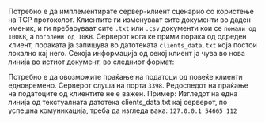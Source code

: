 Потребно е да имплементирате сервер-клиент сценарио со користење на TCP протоколот.
Клиентите  ги изменуваат сите документи во даден именик, и ги пребаруваат сите ```.txt``` или ```.csv``` документи кои се ```помали од 100КB```,
а ```поголеми од 10KB```.
Серверот кога ќе прими порака од одреден клиент, пораката ја запишува во датотеката ```clients_data.txt``` која постои локално кај него.
Секоја информација од секој клиент ја чува во нова линија во истиот документ, во следниот формат:

Потребно е да овозможите праќање на податоци од повеќе клиенти едновремено.
Серверот слуша на порта ```3398```. Редоследот на праќање на податоците од клиентите не е важен.
Пример:
Изгледот на една линија од текстуалната датотека clients_data.txt кај серверот, по успешна комуникација,
треба да изгледа вака: ```127.0.0.1 54665 112```